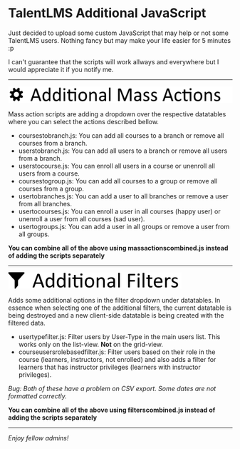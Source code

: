 # TalentLMS Additional JavaScript

Just decided to upload some custom JavaScript that may help or not some TalentLMS users. Nothing fancy but may make your life easier for 5 minutes :p

I can't guarantee that the scripts will work allways and everywhere but I would appreciate it if you notify me.
___
![alt text](icons/massaction.png "Additional Mass Actions ")

Mass action scripts are adding a dropdown over the respective datatables where you can select the actions described bellow.
* coursestobranch.js: You can add all courses to a branch or remove all courses from a branch. 
* userstobranch.js: You can add all users to a branch or remove all users from a branch. 
* userstocourse.js: You can enroll all users in a course or unenroll all users from a course.
* coursestogroup.js: You can add all courses to a group or remove all courses from a group.
* usertobranches.js: You can add a user to all branches or remove a user from all branches.
* usertocourses.js: You can enroll a user in all courses (happy user) or unenroll a user from  all courses (sad user).
* usertogroups.js: You can add a user in all groups or remove a user from all groups.

**You can combine all of the above using massactionscombined.js instead of adding the scripts separately**
___
![alt text](icons/filter.png "Additional Filters")

Adds some additional options in the filter dropdown under datatables. In essence when selecting one of the additional filters, the current datatable is being destroyed and a new client-side datatable is being created with the filtered data.
* usertypefilter.js: Filter users by User-Type in the main users list. This works only on the list-view. **Not** on the grid-view. 
* courseusersrolebasedfilter.js: Filter users based on their role in the course (learners, instructors, not enrolled) and also adds a filter for learners that has instructor privileges (learners with instructor privileges).

*Bug: Both of these have a problem on CSV export. Some dates are not formatted correctly.*

**You can combine all of the above using filterscombined.js instead of adding the scripts separately**

___
*Enjoy fellow admins!*